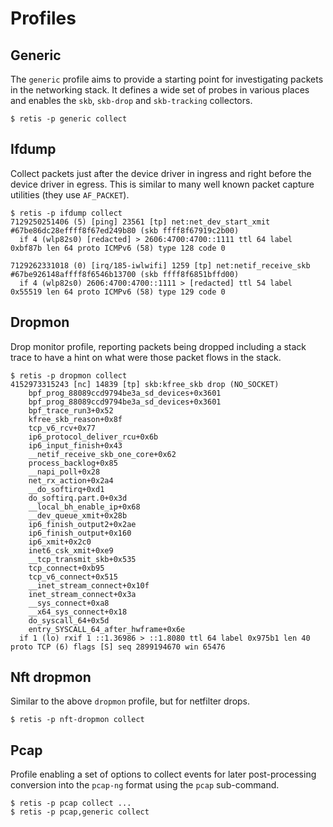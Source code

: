 # Profiles

## Generic

The `generic` profile aims to provide a starting point for investigating
packets in the networking stack. It defines a wide set of probes in various
places and enables the `skb`, `skb-drop` and `skb-tracking` collectors.

```none
$ retis -p generic collect
```

## Ifdump

Collect packets just after the device driver in ingress and right before the
device driver in egress. This is similar to many well known packet capture
utilities (they use `AF_PACKET`).

```none
$ retis -p ifdump collect
7129250251406 (5) [ping] 23561 [tp] net:net_dev_start_xmit #67be86dc28effff8f67ed249b80 (skb ffff8f67919c2b00)
  if 4 (wlp82s0) [redacted] > 2606:4700:4700::1111 ttl 64 label 0xbf87b len 64 proto ICMPv6 (58) type 128 code 0

7129262331018 (0) [irq/185-iwlwifi] 1259 [tp] net:netif_receive_skb #67be926148affff8f6546b13700 (skb ffff8f6851bffd00)
  if 4 (wlp82s0) 2606:4700:4700::1111 > [redacted] ttl 54 label 0x55519 len 64 proto ICMPv6 (58) type 129 code 0
```

## Dropmon

Drop monitor profile, reporting packets being dropped including a stack trace to
have a hint on what were those packet flows in the stack.

```none
$ retis -p dropmon collect
4152973315243 [nc] 14839 [tp] skb:kfree_skb drop (NO_SOCKET)
    bpf_prog_88089ccd9794be3a_sd_devices+0x3601
    bpf_prog_88089ccd9794be3a_sd_devices+0x3601
    bpf_trace_run3+0x52
    kfree_skb_reason+0x8f
    tcp_v6_rcv+0x77
    ip6_protocol_deliver_rcu+0x6b
    ip6_input_finish+0x43
    __netif_receive_skb_one_core+0x62
    process_backlog+0x85
    __napi_poll+0x28
    net_rx_action+0x2a4
    __do_softirq+0xd1
    do_softirq.part.0+0x3d
    __local_bh_enable_ip+0x68
    __dev_queue_xmit+0x28b
    ip6_finish_output2+0x2ae
    ip6_finish_output+0x160
    ip6_xmit+0x2c0
    inet6_csk_xmit+0xe9
    __tcp_transmit_skb+0x535
    tcp_connect+0xb95
    tcp_v6_connect+0x515
    __inet_stream_connect+0x10f
    inet_stream_connect+0x3a
    __sys_connect+0xa8
    __x64_sys_connect+0x18
    do_syscall_64+0x5d
    entry_SYSCALL_64_after_hwframe+0x6e
  if 1 (lo) rxif 1 ::1.36986 > ::1.8080 ttl 64 label 0x975b1 len 40 proto TCP (6) flags [S] seq 2899194670 win 65476
```

## Nft dropmon

Similar to the above `dropmon` profile, but for netfilter drops.

```none
$ retis -p nft-dropmon collect
```

## Pcap

Profile enabling a set of options to collect events for later post-processing
conversion into the `pcap-ng` format using the `pcap` sub-command.

```none
$ retis -p pcap collect ...
$ retis -p pcap,generic collect
```
